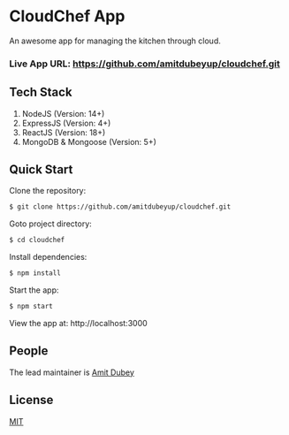 # CloudChef App

  An awesome app for managing the kitchen through cloud.
  
  
### Live App URL: https://github.com/amitdubeyup/cloudchef.git


## Tech Stack

  1. NodeJS (Version: 14+)
  2. ExpressJS (Version: 4+)
  3. ReactJS (Version: 18+)
  4. MongoDB & Mongoose (Version: 5+)


## Quick Start

Clone the repository:

```bash
$ git clone https://github.com/amitdubeyup/cloudchef.git
```

Goto project directory:

```bash
$ cd cloudchef
```

Install dependencies:

```bash
$ npm install
```

Start the app:

```bash
$ npm start
```

  View the app at: http://localhost:3000


## People

The lead maintainer is [Amit Dubey](https://github.com/amitdubeyup)

## License

  [MIT](LICENSE)
